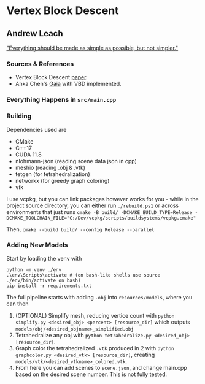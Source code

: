# Vertex Block Descent

## Andrew Leach
["Everything should be made as simple as possible, but not simpler."](https://matthias-research.github.io/pages/index.html)

### Sources & References
- Vertex Block Descent [paper](https://doi.org/10.1145/3658179).
- Anka Chen's [Gaia](https://github.com/AnkaChan/Gaia) with VBD implemented.

### Everything Happens in `src/main.cpp`

### Building
Dependencies used are
- CMake
- C++17
- CUDA 11.8
- nlohmann-json (reading scene data json in cpp)
- meshio (reading .obj & .vtk)
- tetgen (for tetrahedralization)
- networkx (for greedy graph coloring)
- vtk

I use vcpkg, but you can link packages however works for you - while in the project source directory, you can either run `./rebuild.ps1` or across environments that just runs
`cmake -B build/ -DCMAKE_BUILD_TYPE=Release -DCMAKE_TOOLCHAIN_FILE="C:/Dev/vcpkg/scripts/buildsystems/vcpkg.cmake"`

Then, `cmake --build build/ --config Release --parallel`

### Adding New Models
Start by loading the venv with 

```
python -m venv ./env
.\env\Scripts\activate # (on bash-like shells use source ./env/bin/activate on bash)
pip install -r requirements.txt
```

The full pipeline starts with adding `.obj` into `resources/models`, where you can then

1. (OPTIONAL) Simplify mesh, reducing vertice count with `python simplify.py <desired_obj> <percent> [resource_dir]` which outputs `models/obj/<desired_objname>_simplified.obj`
2. Tetrahedralize any obj with `python tetrahedralize.py <desired_obj> [resource_dir]`.
3. Graph color the tetrahedralized `.vtk` produced in 2 with `python graphcolor.py <desired_vtk> [resource_dir]`, creating `models/vtk/<desired_vtkname>_colored.vtk`.
4. From here you can add scenes to `scene.json`, and change main.cpp based on the desired scene number. This is not fully tested.
